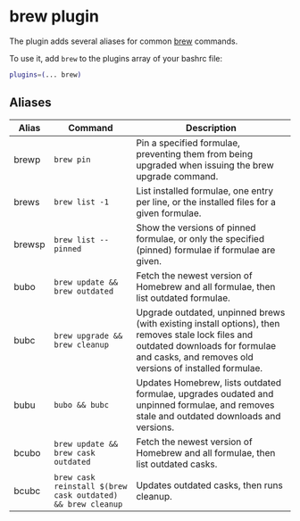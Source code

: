 # brew plugin

The plugin adds several aliases for common [brew](https://brew.sh) commands.

To use it, add `brew` to the plugins array of your bashrc file:

```bash
plugins=(... brew)
```

## Aliases

| Alias  | Command              | Description   |
|--------|----------------------|---------------|
| brewp  | `brew pin`           | Pin a specified formulae, preventing them from being upgraded when issuing the brew upgrade <formulae> command. |
| brews  | `brew list -1`       | List installed formulae, one entry per line, or the installed files for a given formulae. |
| brewsp | `brew list --pinned` | Show the versions of pinned formulae, or only the specified (pinned) formulae if formulae are given. |
| bubo   | `brew update && brew outdated` | Fetch the newest version of Homebrew and all formulae, then list outdated formulae. |
| bubc   | `brew upgrade && brew cleanup` | Upgrade outdated, unpinned brews (with existing install options), then removes stale lock files and outdated downloads for formulae and casks, and removes old versions of installed formulae. |
| bubu   | `bubo && bubc`       | Updates Homebrew, lists outdated formulae, upgrades oudated and unpinned formulae, and removes stale and outdated downloads and versions. |
| bcubo  | `brew update && brew cask outdated` | Fetch the newest version of Homebrew and all formulae, then list outdated casks. |
| bcubc  | `brew cask reinstall $(brew cask outdated) && brew cleanup` | Updates outdated casks, then runs cleanup. |
